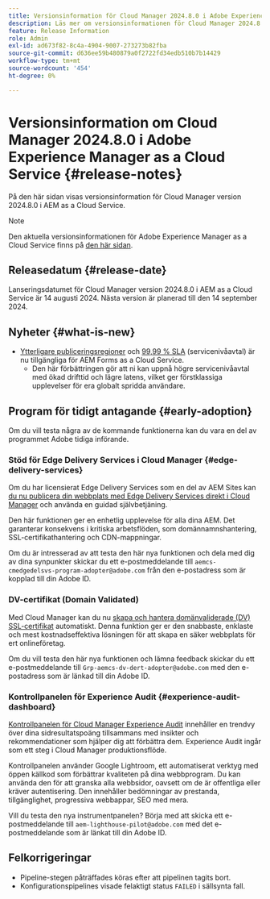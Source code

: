 ```yaml
---
title: Versionsinformation för Cloud Manager 2024.8.0 i Adobe Experience Manager as a Cloud Service
description: Läs mer om versionsinformationen för Cloud Manager 2024.8.0 i AEM as a Cloud Service.
feature: Release Information
role: Admin
exl-id: ad673f82-8c4a-4904-9007-273273b82fba
source-git-commit: d636ee59b480879a0f2722fd34edb510b7b14429
workflow-type: tm+mt
source-wordcount: '454'
ht-degree: 0%

---
```


# Versionsinformation om Cloud Manager 2024.8.0 i Adobe Experience Manager as a Cloud Service {#release-notes}

På den här sidan visas versionsinformation för Cloud Manager version 2024.8.0 i AEM as a Cloud Service.

>[!NOTE]
>
>Den aktuella versionsinformationen för Adobe Experience Manager as a Cloud Service finns på [den här sidan](/help/release-notes/release-notes-cloud/release-notes-current.md).

## Releasedatum {#release-date}

Lanseringsdatumet för Cloud Manager version 2024.8.0 i AEM as a Cloud Service är 14 augusti 2024. Nästa version är planerad till den 14 september 2024.

## Nyheter {#what-is-new}

* [Ytterligare publiceringsregioner](/help/operations/additional-publish-regions.md) och [ 99,99 % SLA](/help/implementing/cloud-manager/getting-access-to-aem-in-cloud/creating-production-programs.md#sla) (servicenivåavtal) är nu tillgängliga för AEM Forms as a Cloud Service.
   * Den här förbättringen gör att ni kan uppnå högre servicenivåavtal med ökad drifttid och lägre latens, vilket ger förstklassiga upplevelser för era globalt spridda användare.

## Program för tidigt antagande {#early-adoption}

Om du vill testa några av de kommande funktionerna kan du vara en del av programmet Adobe tidiga införande.

### Stöd för Edge Delivery Services i Cloud Manager {#edge-delivery-services}

Om du har licensierat Edge Delivery Services som en del av AEM Sites kan [du nu publicera din webbplats med Edge Delivery Services direkt i Cloud Manager](/help/implementing/cloud-manager/edge-delivery/introduction-to-edge-delivery-services.md) och använda en guidad självbetjäning.

Den här funktionen ger en enhetlig upplevelse för alla dina AEM. Det garanterar konsekvens i kritiska arbetsflöden, som domännamnshantering, SSL-certifikathantering och CDN-mappningar.

Om du är intresserad av att testa den här nya funktionen och dela med dig av dina synpunkter skickar du ett e-postmeddelande till `aemcs-cmedgedelsvs-program-adopter@adobe.com` från den e-postadress som är kopplad till din Adobe ID.

### DV-certifikat (Domain Validated)

Med Cloud Manager kan du nu [skapa och hantera domänvaliderade (DV) SSL-certifikat](/help/implementing/cloud-manager/managing-ssl-certifications/add-ssl-certificate.md) automatiskt. Denna funktion ger er den snabbaste, enklaste och mest kostnadseffektiva lösningen för att skapa en säker webbplats för ert onlineföretag.

Om du vill testa den här nya funktionen och lämna feedback skickar du ett e-postmeddelande till `Grp-aemcs-dv-dert-adopter@adobe.com` med den e-postadress som är länkad till din Adobe ID.

### Kontrollpanelen för Experience Audit {#experience-audit-dashboard}

[Kontrollpanelen för Cloud Manager Experience Audit](/help/implementing/cloud-manager/experience-audit-dashboard.md) innehåller en trendvy över dina sidresultatspoäng tillsammans med insikter och rekommendationer som hjälper dig att förbättra dem. Experience Audit ingår som ett steg i Cloud Manager produktionsflöde.

Kontrollpanelen använder Google Lightroom, ett automatiserat verktyg med öppen källkod som förbättrar kvaliteten på dina webbprogram. Du kan använda den för att granska alla webbsidor, oavsett om de är offentliga eller kräver autentisering. Den innehåller bedömningar av prestanda, tillgänglighet, progressiva webbappar, SEO med mera.

Vill du testa den nya instrumentpanelen? Börja med att skicka ett e-postmeddelande till `aem-lighthouse-pilot@adobe.com` med det e-postmeddelande som är länkat till din Adobe ID.

## Felkorrigeringar

* Pipeline-stegen påträffades köras efter att pipelinen tagits bort.
* Konfigurationspipelines visade felaktigt status `FAILED` i sällsynta fall.

